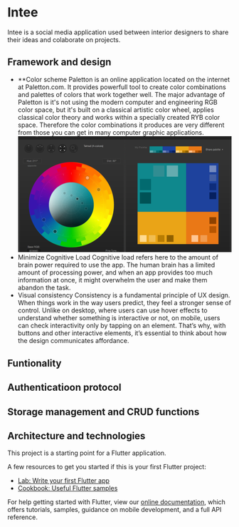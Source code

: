# Intee

Intee is a social media application used between interior designers to share their ideas and colaborate on projects.

## Framework and design
  * **Color scheme
    Paletton is an online application located on the internet at Paletton.com. It provides powerfull tool to create color combinations and palettes of colors that work together well. The major advantage of Paletton is it's not using the modern computer and engineering RGB color space, but it's built on a classical artistic color wheel, applies classical color theory and works within a specially created RYB color space. Therefore the color combinations it produces are very different from those you can get in many computer graphic applications.
  ![](readme/paletton.png)
  * Minimize Cognitive Load
Cognitive load refers here to the amount of brain power required to use the app. The human brain has a limited amount of     processing power, and when an app provides too much information at once, it might overwhelm the user and make them abandon the task.
  * Visual consistency
  Consistency is a fundamental principle of UX design. When things work in the way users predict, they feel a stronger sense of control. Unlike on desktop, where users can use hover effects to understand whether something is interactive or not, on mobile, users can check interactivity only by tapping on an element. That’s why, with buttons and other interactive elements, it’s essential to think about how the design communicates affordance.
## Funtionality

## Authenticatioon protocol
## Storage management and CRUD functions
## Architecture and technologies
This project is a starting point for a Flutter application.

A few resources to get you started if this is your first Flutter project:

- [Lab: Write your first Flutter app](https://flutter.dev/docs/get-started/codelab)
- [Cookbook: Useful Flutter samples](https://flutter.dev/docs/cookbook)

For help getting started with Flutter, view our
[online documentation](https://flutter.dev/docs), which offers tutorials,
samples, guidance on mobile development, and a full API reference.
